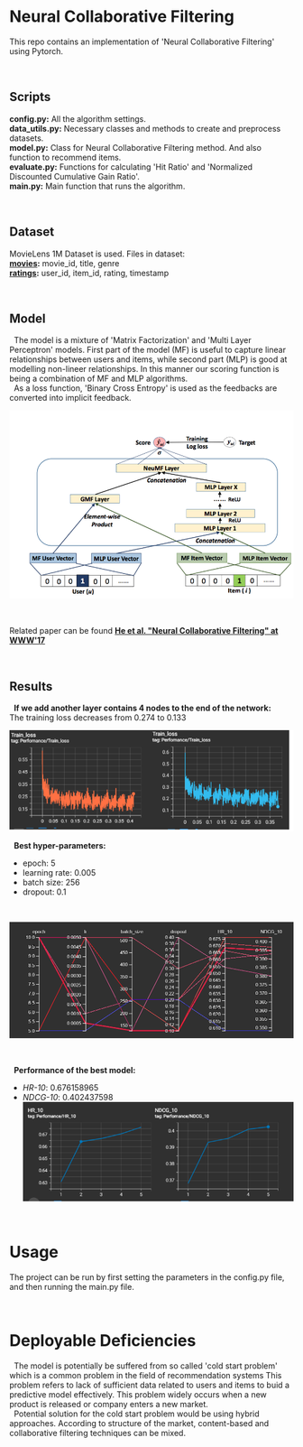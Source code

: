 # Neural Collaborative Filtering

This repo contains an implementation of 'Neural Collaborative Filtering' using Pytorch.

&nbsp;  

## Scripts

**config.py:** All the algorithm settings.  
**data_utils.py:** Necessary classes and methods to create and preprocess datasets.  
**model.py:** Class for Neural Collaborative Filtering method. And also function to recommend items.  
**evaluate.py:** Functions for calculating 'Hit Ratio' and 'Normalized Discounted Cumulative Gain Ratio'.  
**main.py:** Main function that runs the algorithm.  

&nbsp;  

## Dataset
MovieLens 1M Dataset is used. Files in dataset:
&nbsp;   
**[movies](data/movies.dat):** movie_id, title, genre  
**[ratings](data/ratings.dat):** user_id, item_id, rating, timestamp  

&nbsp;  

## Model
&nbsp;  The model is a mixture of 'Matrix Factorization' and 'Multi Layer Perceptron' models. First part of the model (MF) is useful to capture linear relationships between users and items, while second part (MLP) is good at modelling non-lineer relationships. In this manner our scoring function is being a combination of MF and MLP algorithms.  
&nbsp;  As a loss function, 'Binary Cross Entropy' is used as the feedbacks are converted into implicit feedback.  

![](results/model.png)

&nbsp;  

Related paper can be found  **[He et al. "Neural Collaborative Filtering" at WWW'17](neural_collaborative_filtering_paper.pdf)**

&nbsp;  

## Results
&nbsp;  **If we add another layer contains 4 nodes to the end of the network:**  
The training loss decreases from 0.274 to 0.133


![](results/loss_graphs.PNG)


&nbsp;  **Best hyper-parameters:**  
- epoch: 5  
- learning rate: 0.005  
- batch size: 256  
- dropout: 0.1  

&nbsp;  

![](results/hparams_graph.PNG)

&nbsp;  

&nbsp;  **Performance of the best model:**  
- *HR-10*: 0.676158965  
- *NDCG-10*: 0.402437598  
![](results/performance_graph.PNG)

&nbsp;  

# Usage
The project can be run by first setting the parameters in the config.py file, and then running the main.py file.

&nbsp;  

# Deployable Deficiencies
&nbsp;  The model is potentially be suffered from so called 'cold start problem' which is a common problem in the field of recommendation systems This problem refers to lack of sufficient data related to users and items to buid a predictive model effectively. This problem widely occurs when a new product is released or company enters a new market.  
&nbsp;  Potential solution for the cold start problem would be using hybrid approaches. According to structure of the market, content-based and collaborative filtering techniques can be mixed.

